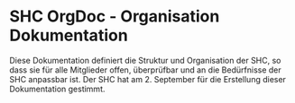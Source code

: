 # SHC OrgDoc - Organisation Dokumentation

Diese Dokumentation definiert die Struktur und Organisation der SHC, so dass sie für alle Mitglieder offen, überprüfbar und an die Bedürfnisse der SHC anpassbar ist. Der SHC hat am 2. September für die Erstellung dieser Dokumentation gestimmt.
